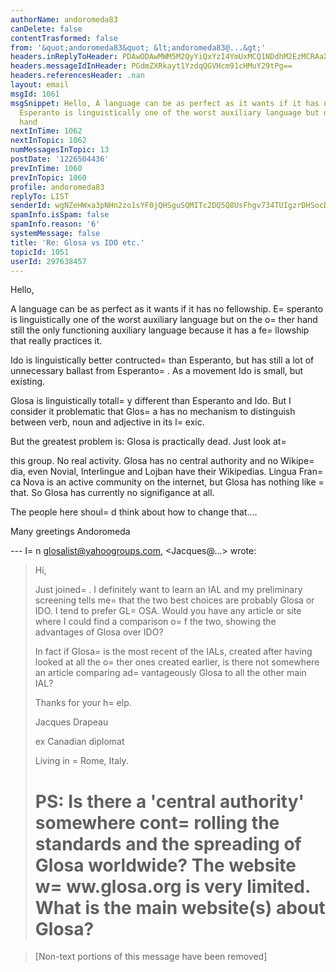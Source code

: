 ```yaml
---
authorName: andoromeda83
canDelete: false
contentTrasformed: false
from: '&quot;andoromeda83&quot; &lt;andoromeda83@...&gt;'
headers.inReplyToHeader: PDAwODAwMWM5M2QyYiQxYzI4YmUxMCQ1NDdhM2EzMCRAaXQ+
headers.messageIdInHeader: PGdmZXRkayt1YzdqQGVHcm91cHMuY29tPg==
headers.referencesHeader: .nan
layout: email
msgId: 1061
msgSnippet: Hello, A language can be as perfect as it wants if it has no fellowship.
  Esperanto is linguistically one of the worst auxiliary language but on the other
  hand
nextInTime: 1062
nextInTopic: 1062
numMessagesInTopic: 13
postDate: '1226504436'
prevInTime: 1060
prevInTopic: 1060
profile: andoromeda83
replyTo: LIST
senderId: wgNZeHWxa3pNHn2zo1sYF0jQHSguSQMITc2DQ5Q8UsFhgv734TUIgzrDHSocDVUX1G-o6nozk2UDhUILcFc8UggMcLsq9-_Iy78r3QQ
spamInfo.isSpam: false
spamInfo.reason: '6'
systemMessage: false
title: 'Re: Glosa vs IDO etc.'
topicId: 1051
userId: 297638457
---
```


Hello,

A language can be as perfect as it wants if it has no fellowship.
E=
speranto is linguistically one of the worst auxiliary language but on
the o=
ther hand still the only functioning auxiliary language because
it has a fe=
llowship that really practices it.

Ido is linguistically better contructed=
 than Esperanto, but has still
 a lot of unnecessary ballast from Esperanto=
. As a movement Ido is
small, but existing.

Glosa is linguistically totall=
y different than Esperanto and Ido. But
I consider it problematic that Glos=
a has no mechanism to distinguish
between verb, noun and adjective in its l=
exic.

But the greatest problem is: Glosa is practically dead. Just look at=

this group. No real activity. Glosa has no central authority and no
Wikipe=
dia, even Novial, Interlingue and Lojban have their Wikipedias.
Lingua Fran=
ca Nova is an active community on the internet, but Glosa
has nothing like =
that. So Glosa has currently no signifigance at all.

The people here shoul=
d think about how to change that....

Many greetings
Andoromeda






--- I=
n glosalist@yahoogroups.com, <Jacques@...> wrote:
>
> Hi, 
> 
> Just joined=
. I definitely want to learn an IAL and my preliminary
screening
> tells me=
 that the two best choices are probably Glosa or IDO. I tend to
> prefer GL=
OSA. Would you have any article or site where I could find a
> comparison o=
f the two, showing the advantages of Glosa over IDO? 
> 
> In fact if Glosa=
 is the most recent of the IALs, created after
having looked
> at all the o=
ther ones created earlier, is there not somewhere an article
> comparing ad=
vantageously Glosa to all the other main IAL?
> 
>  
> 
> Thanks for your h=
elp. 
> 
>  
> 
> Jacques Drapeau
> 
> ex Canadian diplomat
> 
> Living in =
Rome, Italy. 
> 
>  
> 
> PS: Is there a 'central authority' somewhere cont=
rolling the
standards and
> the spreading of Glosa worldwide? The website w=
ww.glosa.org is very
limited.
> What is the main website(s) about Glosa?
> =

>  
> 
> 
> 
> [Non-text portions of this message have been removed]
>



